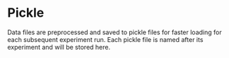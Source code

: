 # Pickle
Data files are preprocessed and saved to pickle files for faster loading for
each subsequent experiment run. Each pickle file is named after its experiment
and will be stored here.